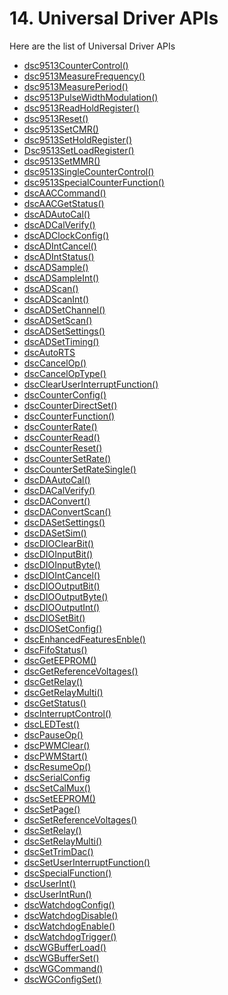 # 14. Universal Driver APIs

Here are the list of Universal Driver APIs

* [dsc9513CounterControl()](dsc9513countercontrol.md)
* [dsc9513MeasureFrequency()](dsc9513measurefrequency.md)
* [dsc9513MeasurePeriod()](dsc9513measureperiod.md)
* [dsc9513PulseWidthModulation()](dsc9513pulsewidthmodulation.md)
* [dsc9513ReadHoldRegister()](dsc9513readholdregister.md)
* [dsc9513Reset()](dsc9513reset.md)
* [dsc9513SetCMR()](dsc9513setcmr.md)
* [dsc9513SetHoldRegister()](dsc9513setholdregister.md)
* [Dsc9513SetLoadRegister()](dsc9513setloadregister.md)
* [dsc9513SetMMR()](dsc9513setmmr.md)
* [dsc9513SingleCounterControl()](dsc9513singlecountercontrol.md)
* [dsc9513SpecialCounterFunction()](dsc9513specialcounterfunction.md)
* [dscAACCommand()](dscaaccommand.md)
* [dscAACGetStatus()](dscaacgetstatus.md)
* [dscADAutoCal() ](dscadautocal.md)
* [dscADCalVerify()](dscadcalverify.md)&#x20;
* [dscADClockConfig() ](dscadclockconfig.md)
* [dscADIntCancel()](dscadintcancel.md)&#x20;
* [dscADIntStatus() ](dscadintstatus.md)
* [dscADSample() ](dscadsample.md)
* [dscADSampleInt() ](dscadsampleint.md)
* [dscADScan() ](dscadscan.md)
* [dscADScanInt()](dscadscanint.md)
* [dscADSetChannel()](dscadsetchannel.md)
* [dscADSetScan()](dscadsetscan.md)
* [dscADSetSettings()](dscadsetsettings.md)&#x20;
* [dscADSetTiming()](dscadsettiming.md)
* [dscAutoRTS](dscautorts.md)
* [dscCancelOp()](dsccancelop.md)
* [dscCancelOpType()](dsccanceloptype.md)&#x20;
* [dscClearUserInterruptFunction()](dscclearuserinterruptfunction.md)
* [dscCounterConfig()](dsccounterconfig.md)&#x20;
* [dscCounterDirectSet()](dsccounterdirectset.md)
* [dscCounterFunction() ](dsccounterfunction.md)
* [dscCounterRate()](dsccounterrate.md)&#x20;
* [dscCounterRead()](dsccounterread.md)&#x20;
* [dscCounterReset()](dsccounterreset.md)&#x20;
* [dscCounterSetRate()](dsccountersetrate.md)
* [dscCounterSetRateSingle()](dsccountersetratesingle.md)
* [dscDAAutoCal()](dscdaautocal.md)
* [dscDACalVerify()](dscdacalverify.md)
* [dscDAConvert()](dscdaconvert.md)&#x20;
* [dscDAConvertScan()](dscdaconvertscan.md)&#x20;
* [dscDASetSettings()](dscdasetsettings.md)&#x20;
* [dscDASetSim()](dscdasetsim.md)&#x20;
* [dscDIOClearBit()](dscdioclearbit.md)
* [dscDIOInputBit()](dscdioinputbit.md)&#x20;
* [dscDIOInputByte() ](dscdioinputbyte.md)
* [dscDIOIntCancel()](dscdiointcancel.md)
* [dscDIOOutputBit() ](dscdiooutputbit.md)
* [dscDIOOutputByte()](dscdiooutputbyte.md)&#x20;
* [dscDIOOutputInt()](dscdiooutputint.md)
* [dscDIOSetBit()](dscdiosetbit.md)
* [dscDIOSetConfig()](dscdiosetconfig.md)&#x20;
* [dscEnhancedFeaturesEnble()](dscenhancedfeaturesenble.md)
* [dscFifoStatus()](dscfifostatus.md)
* [dscGetEEPROM()](dscgeteeprom.md)
* [dscGetReferenceVoltages()](dscgetreferencevoltages.md)
* [dscGetRelay()](dscgetrelay.md)
* [dscGetRelayMulti()](dscgetrelaymulti.md)
* [dscGetStatus()](dscgetstatus.md)
* [dscInterruptControl()](dscinterruptcontrol.md)
* [dscLEDTest() ](dscledtest.md)
* [dscPauseOp()](dscpauseop.md)&#x20;
* [dscPWMClear()](dscpwmclear.md)&#x20;
* [dscPWMStart()](dscpwmstart.md)&#x20;
* [dscResumeOp()](dscresumeop.md)&#x20;
* [dscSerialConfig](dscserialconfig.md)
* [dscSetCalMux()](dscsetcalmux.md)
* [dscSetEEPROM()](dscseteeprom.md)
* [dscSetPage()](dscsetpage.md)
* [dscSetReferenceVoltages()](dscsetreferencevoltages.md)
* [dscSetRelay()](dscsetrelay.md)
* [dscSetRelayMulti()](dscsetrelaymulti.md)
* [dscSetTrimDac()](dscsettrimdac.md)
* [dscSetUserInterruptFunction()](dscsetuserinterruptfunction.md)
* [dscSpecialFunction()](dscspecialfunction.md)&#x20;
* [dscUserInt()](dscuserint.md)&#x20;
* [dscUserIntRun() ](dscuserintrun.md)
* [dscWatchdogConfig()](dscwatchdogconfig.md)&#x20;
* [dscWatchdogDisable()](dscwatchdogdisable.md)&#x20;
* [dscWatchdogEnable()](dscwatchdogenable.md)&#x20;
* [dscWatchdogTrigger()](dscwatchdogtrigger.md)
* [dscWGBufferLoad()](dscwgbufferload.md)&#x20;
* [dscWGBufferSet()](dscwgbufferset.md)
* [dscWGCommand()](dscwgcommand.md)&#x20;
* [dscWGConfigSet()](dscwgconfigset.md)&#x20;

